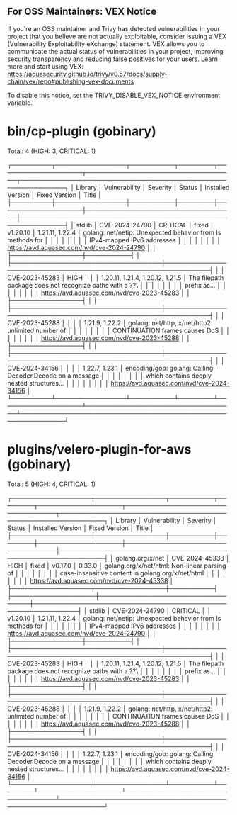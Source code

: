 
For OSS Maintainers: VEX Notice
--------------------------------
If you're an OSS maintainer and Trivy has detected vulnerabilities in your project that you believe are not actually exploitable, consider issuing a VEX (Vulnerability Exploitability eXchange) statement.
VEX allows you to communicate the actual status of vulnerabilities in your project, improving security transparency and reducing false positives for your users.
Learn more and start using VEX: https://aquasecurity.github.io/trivy/v0.57/docs/supply-chain/vex/repo#publishing-vex-documents

To disable this notice, set the TRIVY_DISABLE_VEX_NOTICE environment variable.


bin/cp-plugin (gobinary)
========================
Total: 4 (HIGH: 3, CRITICAL: 1)

┌─────────┬────────────────┬──────────┬────────┬───────────────────┬──────────────────────────────────┬────────────────────────────────────────────────────────────┐
│ Library │ Vulnerability  │ Severity │ Status │ Installed Version │          Fixed Version           │                           Title                            │
├─────────┼────────────────┼──────────┼────────┼───────────────────┼──────────────────────────────────┼────────────────────────────────────────────────────────────┤
│ stdlib  │ CVE-2024-24790 │ CRITICAL │ fixed  │ v1.20.10          │ 1.21.11, 1.22.4                  │ golang: net/netip: Unexpected behavior from Is methods for │
│         │                │          │        │                   │                                  │ IPv4-mapped IPv6 addresses                                 │
│         │                │          │        │                   │                                  │ https://avd.aquasec.com/nvd/cve-2024-24790                 │
│         ├────────────────┼──────────┤        │                   ├──────────────────────────────────┼────────────────────────────────────────────────────────────┤
│         │ CVE-2023-45283 │ HIGH     │        │                   │ 1.20.11, 1.21.4, 1.20.12, 1.21.5 │ The filepath package does not recognize paths with a \??\  │
│         │                │          │        │                   │                                  │ prefix as...                                               │
│         │                │          │        │                   │                                  │ https://avd.aquasec.com/nvd/cve-2023-45283                 │
│         ├────────────────┤          │        │                   ├──────────────────────────────────┼────────────────────────────────────────────────────────────┤
│         │ CVE-2023-45288 │          │        │                   │ 1.21.9, 1.22.2                   │ golang: net/http, x/net/http2: unlimited number of         │
│         │                │          │        │                   │                                  │ CONTINUATION frames causes DoS                             │
│         │                │          │        │                   │                                  │ https://avd.aquasec.com/nvd/cve-2023-45288                 │
│         ├────────────────┤          │        │                   ├──────────────────────────────────┼────────────────────────────────────────────────────────────┤
│         │ CVE-2024-34156 │          │        │                   │ 1.22.7, 1.23.1                   │ encoding/gob: golang: Calling Decoder.Decode on a message  │
│         │                │          │        │                   │                                  │ which contains deeply nested structures...                 │
│         │                │          │        │                   │                                  │ https://avd.aquasec.com/nvd/cve-2024-34156                 │
└─────────┴────────────────┴──────────┴────────┴───────────────────┴──────────────────────────────────┴────────────────────────────────────────────────────────────┘

plugins/velero-plugin-for-aws (gobinary)
========================================
Total: 5 (HIGH: 4, CRITICAL: 1)

┌──────────────────┬────────────────┬──────────┬────────┬───────────────────┬──────────────────────────────────┬────────────────────────────────────────────────────────────┐
│     Library      │ Vulnerability  │ Severity │ Status │ Installed Version │          Fixed Version           │                           Title                            │
├──────────────────┼────────────────┼──────────┼────────┼───────────────────┼──────────────────────────────────┼────────────────────────────────────────────────────────────┤
│ golang.org/x/net │ CVE-2024-45338 │ HIGH     │ fixed  │ v0.17.0           │ 0.33.0                           │ golang.org/x/net/html: Non-linear parsing of               │
│                  │                │          │        │                   │                                  │ case-insensitive content in golang.org/x/net/html          │
│                  │                │          │        │                   │                                  │ https://avd.aquasec.com/nvd/cve-2024-45338                 │
├──────────────────┼────────────────┼──────────┤        ├───────────────────┼──────────────────────────────────┼────────────────────────────────────────────────────────────┤
│ stdlib           │ CVE-2024-24790 │ CRITICAL │        │ v1.20.10          │ 1.21.11, 1.22.4                  │ golang: net/netip: Unexpected behavior from Is methods for │
│                  │                │          │        │                   │                                  │ IPv4-mapped IPv6 addresses                                 │
│                  │                │          │        │                   │                                  │ https://avd.aquasec.com/nvd/cve-2024-24790                 │
│                  ├────────────────┼──────────┤        │                   ├──────────────────────────────────┼────────────────────────────────────────────────────────────┤
│                  │ CVE-2023-45283 │ HIGH     │        │                   │ 1.20.11, 1.21.4, 1.20.12, 1.21.5 │ The filepath package does not recognize paths with a \??\  │
│                  │                │          │        │                   │                                  │ prefix as...                                               │
│                  │                │          │        │                   │                                  │ https://avd.aquasec.com/nvd/cve-2023-45283                 │
│                  ├────────────────┤          │        │                   ├──────────────────────────────────┼────────────────────────────────────────────────────────────┤
│                  │ CVE-2023-45288 │          │        │                   │ 1.21.9, 1.22.2                   │ golang: net/http, x/net/http2: unlimited number of         │
│                  │                │          │        │                   │                                  │ CONTINUATION frames causes DoS                             │
│                  │                │          │        │                   │                                  │ https://avd.aquasec.com/nvd/cve-2023-45288                 │
│                  ├────────────────┤          │        │                   ├──────────────────────────────────┼────────────────────────────────────────────────────────────┤
│                  │ CVE-2024-34156 │          │        │                   │ 1.22.7, 1.23.1                   │ encoding/gob: golang: Calling Decoder.Decode on a message  │
│                  │                │          │        │                   │                                  │ which contains deeply nested structures...                 │
│                  │                │          │        │                   │                                  │ https://avd.aquasec.com/nvd/cve-2024-34156                 │
└──────────────────┴────────────────┴──────────┴────────┴───────────────────┴──────────────────────────────────┴────────────────────────────────────────────────────────────┘
